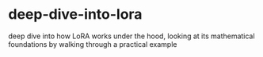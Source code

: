 # deep-dive-into-lora
deep dive into how LoRA works under the hood, looking at its mathematical foundations by walking through a practical example

